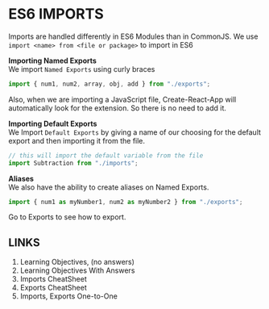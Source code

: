 # ES6 IMPORTS

Imports are handled differently in ES6 Modules than in CommonJS. We use `import <name> from <file or package>` to import in ES6

**Importing Named Exports**\
We import `Named Exports` using curly braces

```js
import { num1, num2, array, obj, add } from "./exports";
```

Also, when we are importing a JavaScript file, Create-React-App will automatically look for the extension. So there is no need to add it.

**Importing Default Exports**\
We Import `Default Exports` by giving a name of our choosing for the default export and then importing it from the file.

```js
// this will import the default variable from the file
import Subtraction from "./imports";
```

**Aliases**\
We also have the ability to create aliases on Named Exports.

```js
import { num1 as myNumber1, num2 as myNumber2 } from "./exports";
```

Go to Exports to see how to export.

## LINKS

1. Learning Objectives, (no answers)
2. Learning Objectives With Answers
3. Imports CheatSheet
4. Exports CheatSheet
5. Imports, Exports One-to-One
